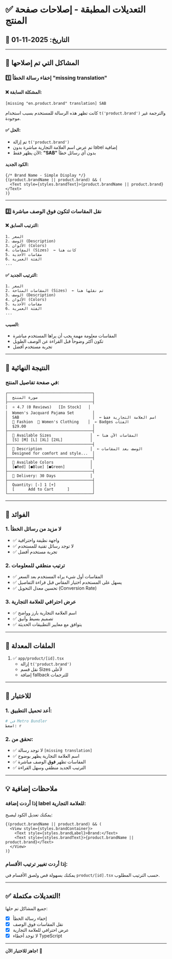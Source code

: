 # ✅ التعديلات المطبقة - إصلاحات صفحة المنتج

## 📅 التاريخ: 2025-11-01

---

## 🔧 المشاكل التي تم إصلاحها

### 1️⃣ **إخفاء رسالة الخطأ "missing translation"**

#### ❌ المشكلة السابقة:
```
[missing "en.product.brand" translation] SAB
```
كانت تظهر هذه الرسالة للمستخدم بسبب استخدام `t('product.brand')` والترجمة غير موجودة.

#### ✅ الحل:
- تم إزالة `t('product.brand')`
- تم عرض اسم العلامة التجارية مباشرة بدون label إضافية
- الآن يظهر فقط: **"SAB"** بدون أي رسائل خطأ

#### الكود الجديد:
```tsx
{/* Brand Name - Simple Display */}
{(product.brandName || product.brand) && (
  <Text style={styles.brandText}>{product.brandName || product.brand}</Text>
)}
```

---

### 2️⃣ **نقل المقاسات لتكون فوق الوصف مباشرة**

#### ❌ الترتيب السابق:
```
1. السعر
2. الوصف (Description)
3. الألوان (Colors)
4. المقاسات (Sizes)  ← كانت هنا
5. مقاسات الأحذية
6. الفئة العمرية
...
```

#### ✅ الترتيب الجديد:
```
1. السعر
2. المقاسات المتاحة (Sizes)  ← تم نقلها هنا
3. الوصف (Description)
4. الألوان (Colors)
5. مقاسات الأحذية
6. الفئة العمرية
...
```

#### السبب:
- المقاسات معلومة مهمة يجب أن يراها المستخدم مباشرة
- تكون أكثر وضوحاً قبل القراءة عن الوصف الطويل
- تجربة مستخدم أفضل

---

## 📱 النتيجة النهائية

### في صفحة تفاصيل المنتج:

```
┌─────────────────────────────────────┐
│  صورة المنتج                        │
├─────────────────────────────────────┤
│  ⭐ 4.7 (0 Reviews)   [In Stock]   │
│  Women's Jacquard Pajama Set        │
│  SAB                                │  ← اسم العلامة التجارية فقط
│  📁 Fashion  📂 Women's Clothing    │  ← Badges الفئات
│  $29.00                             │
├─────────────────────────────────────┤
│  📏 Available Sizes                 │  ← المقاسات الآن هنا
│  [S] [M] [L] [XL] [2XL]            │
├─────────────────────────────────────┤
│  📝 Description                     │  ← الوصف بعد المقاسات
│  Designed for comfort and style...  │
├─────────────────────────────────────┤
│  🎨 Available Colors                │
│  [●Red] [●Blue] [●Green]           │
├─────────────────────────────────────┤
│  🚚 Delivery: 30 Days               │
├─────────────────────────────────────┤
│  Quantity: [-] 1 [+]                │
│  [      Add to Cart      ]          │
└─────────────────────────────────────┘
```

---

## 🎯 الفوائد

### 1. **لا مزيد من رسائل الخطأ**
- ✅ واجهة نظيفة واحترافية
- ✅ لا توجد رسائل تقنية للمستخدم
- ✅ تجربة مستخدم أفضل

### 2. **ترتيب منطقي للمعلومات**
- ✅ المقاسات أول شيء يراه المستخدم بعد السعر
- ✅ يسهل على المستخدم اختيار المقاس قبل قراءة التفاصيل
- ✅ تحسين معدل التحويل (Conversion Rate)

### 3. **عرض احترافي للعلامة التجارية**
- ✅ اسم العلامة التجارية بارز وواضح
- ✅ تصميم بسيط وأنيق
- ✅ يتوافق مع معايير التطبيقات الحديثة

---

## 📂 الملفات المعدلة

1. ✅ `app/product/[id].tsx`
   - إزالة `t('product.brand')`
   - نقل قسم Sizes لأعلى
   - إضافة fallback للترجمات

---

## 🧪 للاختبار

### 1. أعد تحميل التطبيق:
```bash
# في Metro Bundler
اضغط: r
```

### 2. تحقق من:
- ✅ لا توجد رسالة `[missing translation]`
- ✅ اسم العلامة التجارية يظهر بوضوح
- ✅ المقاسات تظهر **فوق** الوصف مباشرة
- ✅ الترتيب الجديد منطقي وسهل القراءة

---

## 💡 ملاحظات إضافية

### إذا أردت إضافة label للعلامة التجارية:
يمكنك تعديل الكود ليصبح:
```tsx
{(product.brandName || product.brand) && (
  <View style={styles.brandContainer}>
    <Text style={styles.brandLabel}>Brand:</Text>
    <Text style={styles.brandText}>{product.brandName || product.brand}</Text>
  </View>
)}
```

### إذا أردت تغيير ترتيب الأقسام:
يمكنك بسهولة قص ولصق الأقسام في `product/[id].tsx` حسب الترتيب المطلوب.

---

## ✅ التعديلات مكتملة!

جميع المشاكل تم حلها:
- [x] إخفاء رسالة الخطأ
- [x] نقل المقاسات فوق الوصف
- [x] عرض احترافي للعلامة التجارية
- [x] لا توجد أخطاء TypeScript

---

**جاهز للاختبار الآن!** 🚀
